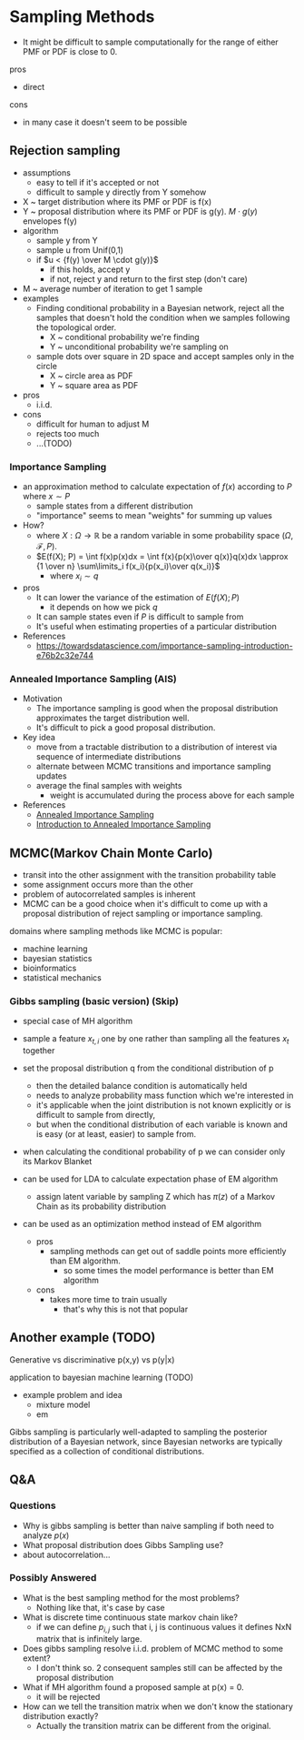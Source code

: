 # Sampling Methods

- It might be difficult to sample computationally for the range of either PMF or PDF is close to 0.

pros

- direct

cons

- in many case it doesn't seem to be possible

## Rejection sampling

- assumptions
  - easy to tell if it's accepted or not
  - difficult to sample y directly from Y somehow
- X ~ target distribution where its PMF or PDF is f(x)
- Y ~ proposal distribution where its PMF or PDF is g(y). $M \cdot g(y)$ envelopes f(y)
- algorithm
  - sample y from Y
  - sample u from Unif(0,1)
  - if $u < {f(y) \over M \cdot g(y)}$
    - if this holds, accept y
    - if not, reject y and return to the first step (don't care)
- M ~ average number of iteration to get 1 sample
- examples
  - Finding conditional probability in a Bayesian network, reject all the samples that doesn't hold the condition when we samples following the topological order.
    - X ~ conditional probability we're finding
    - Y ~ unconditional probability we're sampling on
  - sample dots over square in 2D space and accept samples only in the circle
    - X ~ circle area as PDF
    - Y ~ square area as PDF
- pros
  - i.i.d.
- cons
  - difficult for human to adjust M
  - rejects too much
  - ...(TODO)

### Importance Sampling

- an approximation method to calculate expectation of $f(x)$ according to $P$ where $x \sim P$
  - sample states from a different distribution
  - "importance" seems to mean "weights" for summing up values
- How?
  - where $X:\Omega \to {\mathbb {R}}$ be a random variable in some probability space $(\Omega ,{\mathcal {F}},P)$.
  - $E(f(X); P) = \int f(x)p(x)dx = \int f(x){p(x)\over q(x)}q(x)dx \approx {1 \over n} \sum\limits_i f(x_i){p(x_i)\over q(x_i)}$
    - where $x_i \sim q$
- pros
    - It can lower the variance of the estimation of $E(f(X); P)$
      - it depends on how we pick $q$
    - It can sample states even if $P$ is difficult to sample from
    - It's useful when estimating properties of a particular distribution
- References
  - https://towardsdatascience.com/importance-sampling-introduction-e76b2c32e744

### Annealed Importance Sampling (AIS)

- Motivation
  - The importance sampling is good when the proposal distribution approximates the target distribution well.
  - It's difficult to pick a good proposal distribution.
- Key idea
  - move from a tractable distribution to a distribution of interest via sequence of intermediate distributions
  - alternate between MCMC transitions and importance sampling updates
  - average the final samples with weights
    - weight is accumulated during the process above for each sample
- References
  - [Annealed Importance Sampling](https://arxiv.org/abs/physics/9803008)
  - [Introduction to Annealed Importance Sampling](https://agustinus.kristia.de/techblog/2017/12/23/annealed-importance-sampling/)

## MCMC(Markov Chain Monte Carlo)

- transit into the other assignment with the transition probability table
- some assignment occurs more than the other
- problem of autocorrelated samples is inherent
- MCMC can be a good choice when it's difficult to come up with a proposal distribution of reject sampling or importance sampling.

domains where sampling methods like MCMC is popular:

- machine learning
- bayesian statistics
- bioinformatics
- statistical mechanics

### Gibbs sampling (basic version) (Skip)

- special case of MH algorithm
- sample a feature $x_{t,i}$ one by one rather than sampling all the features $x_t$ together
- set the proposal distribution q from the conditional distribution of p
  - then the detailed balance condition is automatically held
  - needs to analyze probability mass function which we're interested in
  - it's applicable when the joint distribution is not known explicitly or is difficult to sample from directly,
  - but when the conditional distribution of each variable is known and is easy (or at least, easier) to sample from.
- when calculating the conditional probability of p we can consider only its Markov Blanket
- can be used for LDA to calculate expectation phase of EM algorithm
  - assign latent variable by sampling Z which has $\pi(z)$ of a Markov Chain as its probability distribution

- can be used as an optimization method instead of EM algorithm
  - pros
    - sampling methods can get out of saddle points more efficiently than EM algorithm.
      - so some times the model performance is better than EM algorithm
  - cons
    - takes more time to train usually
      - that's why this is not that popular

## Another example (TODO)

Generative vs discriminative
p(x,y) vs p(y|x)

application to bayesian machine learning (TODO)

- example problem and idea
  - mixture model
  - em

Gibbs sampling is particularly well-adapted to sampling the posterior distribution of a Bayesian network, since Bayesian networks are typically specified as a collection of conditional distributions.

## Q&A

### Questions

- Why is gibbs sampling is better than naive sampling if both need to analyze $p(x)$
- What proposal distribution does Gibbs Sampling use?
- about autocorrelation...

### Possibly Answered

- What is the best sampling method for the most problems?
  - Nothing like that, it's case by case
- What is discrete time continuous state markov chain like?
  - if we can define $p_{i,j}$ such that i, j is continuous values it defines NxN matrix that is infinitely large.
- Does gibbs sampling resolve i.i.d. problem of MCMC method to some extent?
  - I don't think so. 2 consequent samples still can be affected by the proposal distribution
- What if MH algorithm found a proposed sample at p(x) = 0.
  - it will be rejected
- How can we tell the transition matrix when we don't know the stationary distribution exactly?
  - Actually the transition matrix can be different from the original.
